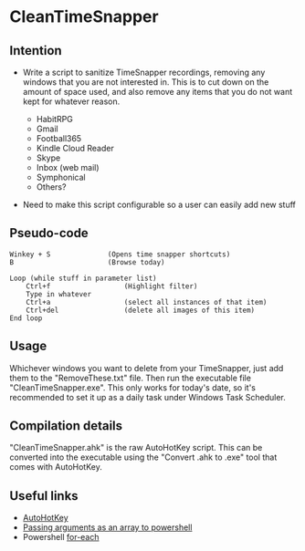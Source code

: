 # CleanTimeSnapper #


## Intention ##

- Write a script to sanitize TimeSnapper recordings, removing any windows that you are not interested in. This is to cut down on the amount of space used, and also remove any items that you do not want kept for whatever reason.
	- HabitRPG
	- Gmail
	- Football365
	- Kindle Cloud Reader
	- Skype
	- Inbox (web mail)
	- Symphonical
	- Others?

- Need to make this script configurable so a user can easily add new stuff


## Pseudo-code ##

	Winkey + S 				(Opens time snapper shortcuts)
	B 						(Browse today)

	Loop (while stuff in parameter list)
		Ctrl+f 					(Highlight filter)
		Type in whatever
		Ctrl+a 					(select all instances of that item)
		Ctrl+del 				(delete all images of this item)
	End loop


## Usage ##

Whichever windows you want to delete from your TimeSnapper, just add them to the "RemoveThese.txt" file. Then run the executable file "CleanTimeSnapper.exe". This only works for today's date, so it's recommended to set it up as a daily task under Windows Task Scheduler.

## Compilation details ##

"CleanTimeSnapper.ahk" is the raw AutoHotKey script. This can be converted into the executable using the "Convert .ahk to .exe" tool that comes with AutoHotKey.

## Useful links ##

- [AutoHotKey](http://www.autohotkey.com/)
- [Passing arguments as an array to powershell](http://stackoverflow.com/questions/7152740/how-to-pass-an-array-as-a-parameter-to-another-script)
- Powershell  [for-each](http://ss64.com/ps/foreach.html)
